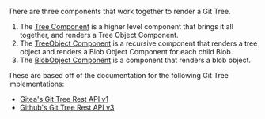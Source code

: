 
There are three components that work together to render a Git Tree.

1. The [Tree Component](/tree#tree-component) is a higher level component that brings it all together, and renders a Tree Object Component.
1. The [TreeObject Component](/tree#treeobject-component) is a recursive component that renders a tree object and renders a Blob Object Component for each child Blob.
1. The [BlobObject Component](/tree#blobobject-component) is a component that renders a blob object.

These are based off of the documentation for the following Git Tree implementations:
- <a href='https://try.gitea.io/api/swagger#/repository/GetTree' target='_blank'>Gitea's Git Tree Rest API v1</a>
- <a href='https://developer.github.com/v3/git/trees/' target='_blank'>Github's Git Tree Rest API v3</a>

